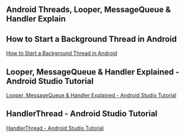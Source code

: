 ## Android Threads, Looper, MessageQueue & Handler Explain
## How to Start a Background Thread in Android
[How to Start a Background Thread in Android](https://www.youtube.com/watch?v=QfQE1ayCzf8&list=PLrnPJCHvNZuDl4WUKi26WbzLMsM1sXCD4&index=1)  
  
## Looper, MessageQueue & Handler Explained - Android Studio Tutorial
[Looper, MessageQueue & Handler Explained - Android Studio Tutorial](https://www.youtube.com/watch?v=TN-CGfzvBhc&list=PLrnPJCHvNZuDl4WUKi26WbzLMsM1sXCD4&index=2)  
  
## HandlerThread - Android Studio Tutorial
[HandlerThread - Android Studio Tutorial](https://www.youtube.com/watch?v=n0mkYSjldeA&list=PLrnPJCHvNZuDl4WUKi26WbzLMsM1sXCD4&index=3)  
  